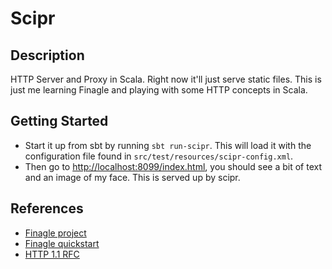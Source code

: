 # Scipr

## Description
HTTP Server and Proxy in Scala.  Right now it'll just serve static files.
This is just me learning Finagle and playing with some HTTP concepts in Scala.

## Getting Started
- Start it up from sbt by running `sbt run-scipr`.
  This will load it with the configuration file found in
  `src/test/resources/scipr-config.xml`.
- Then go to [http://localhost:8099/index.html](http://localhost:8099/index.html),
  you should see a bit of text and an image of my face.  This is served up
  by scipr.

## References
- [Finagle project](https://github.com/twitter/finagle)
- [Finagle quickstart](http://twitter.github.io/finagle/guide/Quickstart.html)
- [HTTP 1.1 RFC](https://tools.ietf.org/html/rfc2616)
